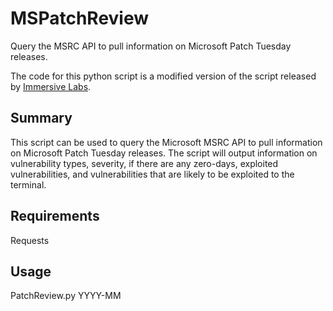 # MSPatchReview
Query the MSRC API to pull information on Microsoft Patch Tuesday releases.

The code for this python script is a modified version of the script released by [Immersive Labs](https://github.com/Immersive-Labs-Sec/msrc-api). 

## Summary
This script can be used to query the Microsoft MSRC API to pull information on Microsoft Patch Tuesday releases. The script will output information on vulnerability types, severity, if there are any zero-days, exploited vulnerabilities, and vulnerabilities that are likely to be exploited to the terminal.

## Requirements
Requests

## Usage
PatchReview.py YYYY-MM
